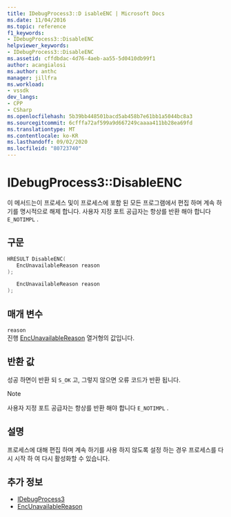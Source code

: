 ```yaml
---
title: IDebugProcess3::D isableENC | Microsoft Docs
ms.date: 11/04/2016
ms.topic: reference
f1_keywords:
- IDebugProcess3::DisableENC
helpviewer_keywords:
- IDebugProcess3::DisableENC
ms.assetid: cffdbdac-4d76-4aeb-aa55-5d0410db99f1
author: acangialosi
ms.author: anthc
manager: jillfra
ms.workload:
- vssdk
dev_langs:
- CPP
- CSharp
ms.openlocfilehash: 5b39bb448501bacd5ab458b7e61bb1a5044bc8a3
ms.sourcegitcommit: 6cfffa72af599a9d667249caaaa411bb28ea69fd
ms.translationtype: MT
ms.contentlocale: ko-KR
ms.lasthandoff: 09/02/2020
ms.locfileid: "80723740"
---
```

# <a name="idebugprocess3disableenc"></a>IDebugProcess3::DisableENC
이 메서드는이 프로세스 및이 프로세스에 포함 된 모든 프로그램에서 편집 하며 계속 하기를 명시적으로 해제 합니다. 사용자 지정 포트 공급자는 항상를 반환 해야 합니다 `E_NOTIMPL` .

## <a name="syntax"></a>구문

```cpp
HRESULT DisableENC(
   EncUnavailableReason reason
);
```

```csharp
   EncUnavailableReason reason
);
```

## <a name="parameters"></a>매개 변수
`reason`\
진행 [EncUnavailableReason](../../../extensibility/debugger/reference/encunavailablereason.md) 열거형의 값입니다.

## <a name="return-value"></a>반환 값
 성공 하면이 반환 되 `S_OK` 고, 그렇지 않으면 오류 코드가 반환 됩니다.

> [!NOTE]
> 사용자 지정 포트 공급자는 항상를 반환 해야 합니다 `E_NOTIMPL` .

## <a name="remarks"></a>설명
 프로세스에 대해 편집 하며 계속 하기를 사용 하지 않도록 설정 하는 경우 프로세스를 다시 시작 하 여 다시 활성화할 수 있습니다.

## <a name="see-also"></a>추가 정보
- [IDebugProcess3](../../../extensibility/debugger/reference/idebugprocess3.md)
- [EncUnavailableReason](../../../extensibility/debugger/reference/encunavailablereason.md)
